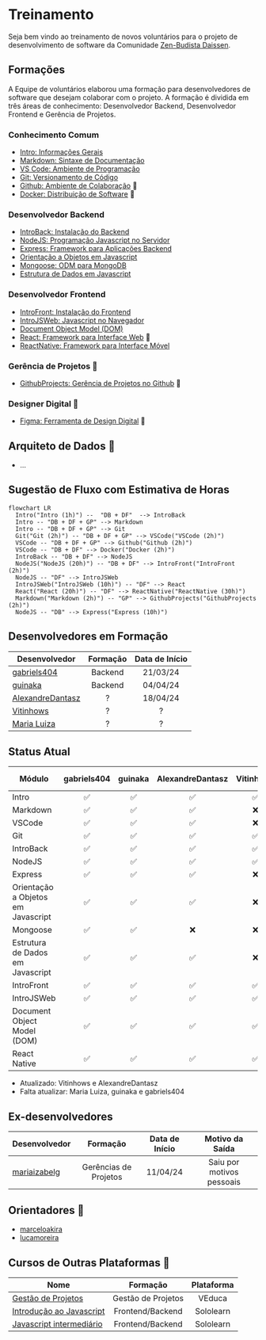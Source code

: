 # Treinamento

Seja bem vindo ao treinamento de novos voluntários para o projeto de desenvolvimento de software da Comunidade [Zen-Budista Daissen](https://daissen.org.br/).

## Formações

A Equipe de voluntários elaborou uma formação para desenvolvedores de software que desejam colaborar com o projeto. A formação é dividida em três áreas de conhecimento: Desenvolvedor Backend, Desenvolvedor Frontend e Gerência de Projetos.

### Conhecimento Comum
  * [Intro: Informações Gerais](modulos/introducao/README.md)
  * [Markdown: Sintaxe de Documentação](modulos/markdown/README.md)
  * [VS Code: Ambiente de Programação](modulos/vscode/README.md)
  * [Git: Versionamento de Código](modulos/git/README.md)
  * [Github: Ambiente de Colaboração](modulos/github/README.md) 🚧
  * [Docker: Distribuição de Software](modulos/docker/README.md) 🚧

### Desenvolvedor Backend
  * [IntroBack: Instalação do Backend](modulos/instalacao_do_backend/README.md)
  * [NodeJS: Programação Javascript no Servidor](modulos/nodejs/README.md)
  * [Express: Framework para Aplicações Backend](modulos/express/README.md)
  * [Orientação a Objetos em Javascript](modulos/oo_js/README.md)
  * [Mongoose: ODM para MongoDB](modulos/mongoose/README.md)
  * [Estrutura de Dados em Javascript](modulos/estrutura_de_dados_js/README.md)

### Desenvolvedor Frontend
  * [IntroFront: Instalação do Frontend](modulos/intro_frontend/README.md)
  * [IntroJSWeb: Javascript no Navegador](modulos/intro_js_web/README.md)
  * [Document Object Model (DOM)](modulos/dom/README.md)
  * [React: Framework para Interface Web](modulos/react/README.md) 🚧
  * [ReactNative: Framework para Interface Móvel](modulos/react_native/README.md)
 
### Gerência de Projetos 🚧
  * [GithubProjects: Gerência de Projetos no Github](modulos/github_projects/README.md) 🚧

### Designer Digital 🚧
  * [Figma: Ferramenta de Design Digital](modulos/figma/README.md) 🚧

## Arquiteto de Dados 🚧
  * ...

## Sugestão de Fluxo com Estimativa de Horas

```mermaid
flowchart LR
  Intro("Intro (1h)") --  "DB + DF"  --> IntroBack
  Intro -- "DB + DF + GP" --> Markdown
  Intro -- "DB + DF + GP" --> Git
  Git("Git (2h)") -- "DB + DF + GP" --> VSCode("VSCode (2h)")
  VSCode -- "DB + DF + GP" --> Github("Github (2h)")
  VSCode -- "DB + DF" --> Docker("Docker (2h)")
  IntroBack -- "DB + DF" --> NodeJS
  NodeJS("NodeJS (20h)") -- "DB + DF" --> IntroFront("IntroFront (2h)")
  NodeJS -- "DF" --> IntroJSWeb
  IntroJSWeb("IntroJSWeb (10h)") -- "DF" --> React
  React("React (20h)") -- "DF" --> ReactNative("ReactNative (30h)")
  Markdown("Markdown (2h)") -- "GP" --> GithubProjects("GithubProjects (2h)")
  NodeJS -- "DB" --> Express("Express (10h)")
```

## Desenvolvedores em Formação
Desenvolvedor  | Formação  | Data de Início |
---------------| :------:  | :------:       |
[gabriels404](em_formacao/gabriels404/README.md) | Backend | 21/03/24
[guinaka](em_formacao/guinaka/README.md) | Backend | 04/04/24
[AlexandreDantasz](em_formacao/AlexandreDantasz/README.md) | ? | 18/04/24
[Vitinhows](em_formacao/Vitinhows/README.md) | ? | ?
[Maria Luiza](em_formacao/marialuiza/README.md) | ? | ?

## Status Atual

| Módulo | gabriels404 | guinaka | AlexandreDantasz | Vitinhows | Maria Luiza |
| ------ | :---------: | :-----: | :--------------: | :--------------: | :--------------: | 
| Intro  |   ✅ |  ✅ |   ✅ |   ✅ |   ✅ |  
| Markdown  |   ✅ |  ✅ |   ✅ |   ❌ |   ✅ |  
| VSCode  |   ✅ |  ✅ |   ✅ |   ❌ |   ✅ | 
| Git  |   ✅ |  ✅ |   ✅ |   ✅ |   ✅ |
| IntroBack  |   ✅ |  ✅ |   ✅ |   ✅ |   ✅ |
| NodeJS  |   ✅ |  ✅ |   ✅ |   ✅ |   ✅ |
| Express  |   ✅ |  ✅ |   ✅ |   ❌ |   ✅ |
| Orientação a Objetos em Javascript  |   ✅ |  ✅ |   ✅ |   ❌ |   ✅ |
| Mongoose  |   ✅ |  ✅ |   ❌ |   ❌ |   ✅ |
| Estrutura de Dados em Javascript  |   ✅ |  ✅ |   ✅ |   ❌ |   ✅ |
| IntroFront  |   ✅ |  ✅ |   ✅ |   ✅ |   ✅ |
| IntroJSWeb  |   ✅ |  ✅ |   ✅ |   ✅ |   ✅ |
| Document Object Model (DOM)  |   ✅ |  ✅ |   ✅ |   ✅ |   ✅ |
| React Native |   ✅ |  ✅ |   ✅ |   ✅ |   ✅ |

* Atualizado: Vitinhows e AlexandreDantasz
* Falta atualizar: Maria Luiza, guinaka e gabriels404

## Ex-desenvolvedores

Desenvolvedor  | Formação  | Data de Início | Motivo da Saída
---------------| :------:  | :------:       | :-------------:
[mariaizabelg](em_formacao/mariaizabelg/README.md) | Gerências de Projetos | 11/04/24 | Saiu por motivos pessoais

## Orientadores 🚧
* [marceloakira](orientadores/marceloakira/README.md)
* [lucamoreira](orientadores/lucamoreira/README.md)


## Cursos de Outras Plataformas 🚧
Nome                                                                                           | Formação           | Plataforma |
-----------------------------------------------------------------------------------------------| :----------------: | :--------: |
[Gestão de Projetos](https://veduca.org/courses/gestao-de-projetos/?ref=artigo)                | Gestão de Projetos | VEduca     |
[Introdução ao Javascript](https://www.sololearn.com/pt/learn/courses/javascript-introduction) | Frontend/Backend   | Sololearn  |
[Javascript intermediário](https://www.sololearn.com/pt/learn/courses/javascript-intermediate) | Frontend/Backend   | Sololearn  |
